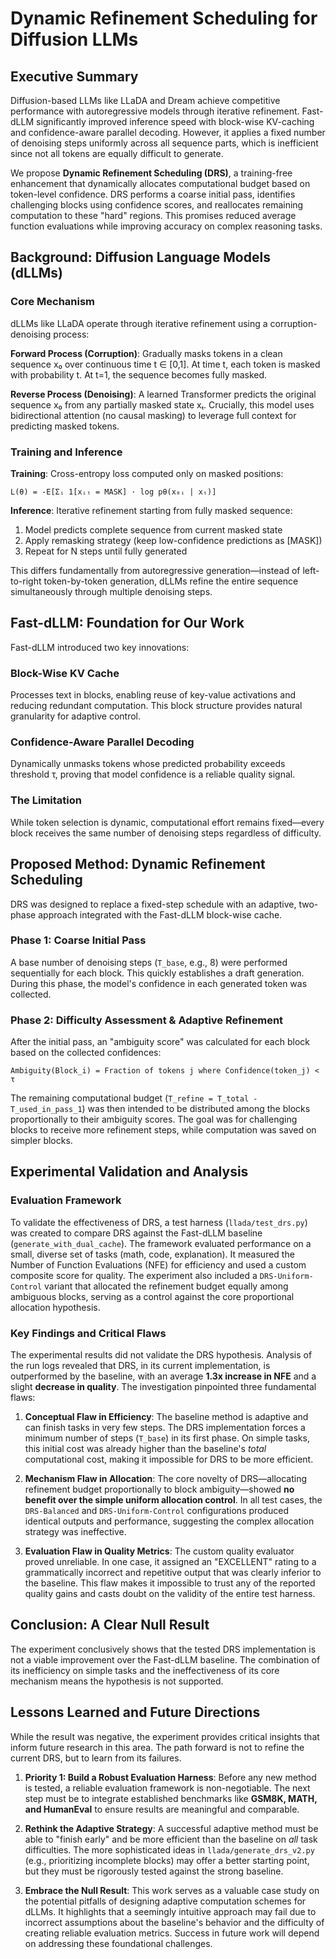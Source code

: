 # Dynamic Refinement Scheduling for Diffusion LLMs

## Executive Summary

Diffusion-based LLMs like LLaDA and Dream achieve competitive performance with autoregressive models through iterative refinement. Fast-dLLM significantly improved inference speed with block-wise KV-caching and confidence-aware parallel decoding. However, it applies a fixed number of denoising steps uniformly across all sequence parts, which is inefficient since not all tokens are equally difficult to generate.

We propose **Dynamic Refinement Scheduling (DRS)**, a training-free enhancement that dynamically allocates computational budget based on token-level confidence. DRS performs a coarse initial pass, identifies challenging blocks using confidence scores, and reallocates remaining computation to these "hard" regions. This promises reduced average function evaluations while improving accuracy on complex reasoning tasks.

## Background: Diffusion Language Models (dLLMs)

### Core Mechanism

dLLMs like LLaDA operate through iterative refinement using a corruption-denoising process:

**Forward Process (Corruption)**: Gradually masks tokens in a clean sequence x₀ over continuous time t ∈ [0,1]. At time t, each token is masked with probability t. At t=1, the sequence becomes fully masked.

**Reverse Process (Denoising)**: A learned Transformer predicts the original sequence x₀ from any partially masked state xₜ. Crucially, this model uses bidirectional attention (no causal masking) to leverage full context for predicting masked tokens.

### Training and Inference

**Training**: Cross-entropy loss computed only on masked positions:
```
L(θ) = -E[Σᵢ 1[xᵢₜ = MASK] · log pθ(x₀ᵢ | xₜ)]
```

**Inference**: Iterative refinement starting from fully masked sequence:
1. Model predicts complete sequence from current masked state
2. Apply remasking strategy (keep low-confidence predictions as [MASK])
3. Repeat for N steps until fully generated

This differs fundamentally from autoregressive generation—instead of left-to-right token-by-token generation, dLLMs refine the entire sequence simultaneously through multiple denoising steps.

## Fast-dLLM: Foundation for Our Work

Fast-dLLM introduced two key innovations:

### Block-Wise KV Cache
Processes text in blocks, enabling reuse of key-value activations and reducing redundant computation. This block structure provides natural granularity for adaptive control.

### Confidence-Aware Parallel Decoding
Dynamically unmasks tokens whose predicted probability exceeds threshold τ, proving that model confidence is a reliable quality signal.

### The Limitation
While token selection is dynamic, computational effort remains fixed—every block receives the same number of denoising steps regardless of difficulty.

## Proposed Method: Dynamic Refinement Scheduling

DRS was designed to replace a fixed-step schedule with an adaptive, two-phase approach integrated with the Fast-dLLM block-wise cache.

### Phase 1: Coarse Initial Pass
A base number of denoising steps (`T_base`, e.g., 8) were performed sequentially for each block. This quickly establishes a draft generation. During this phase, the model's confidence in each generated token was collected.

### Phase 2: Difficulty Assessment & Adaptive Refinement
After the initial pass, an "ambiguity score" was calculated for each block based on the collected confidences:
```
Ambiguity(Block_i) = Fraction of tokens j where Confidence(token_j) < τ
```
The remaining computational budget (`T_refine = T_total - T_used_in_pass_1`) was then intended to be distributed among the blocks proportionally to their ambiguity scores. The goal was for challenging blocks to receive more refinement steps, while computation was saved on simpler blocks.

## Experimental Validation and Analysis

### Evaluation Framework
To validate the effectiveness of DRS, a test harness (`llada/test_drs.py`) was created to compare DRS against the Fast-dLLM baseline (`generate_with_dual_cache`). The framework evaluated performance on a small, diverse set of tasks (math, code, explanation). It measured the Number of Function Evaluations (NFE) for efficiency and used a custom composite score for quality. The experiment also included a `DRS-Uniform-Control` variant that allocated the refinement budget equally among ambiguous blocks, serving as a control against the core proportional allocation hypothesis.

### Key Findings and Critical Flaws
The experimental results did not validate the DRS hypothesis. Analysis of the run logs revealed that DRS, in its current implementation, is outperformed by the baseline, with an average **1.3x increase in NFE** and a slight **decrease in quality**. The investigation pinpointed three fundamental flaws:

1.  **Conceptual Flaw in Efficiency**: The baseline method is adaptive and can finish tasks in very few steps. The DRS implementation forces a minimum number of steps (`T_base`) in its first phase. On simple tasks, this initial cost was already higher than the baseline's *total* computational cost, making it impossible for DRS to be more efficient.

2.  **Mechanism Flaw in Allocation**: The core novelty of DRS—allocating refinement budget proportionally to block ambiguity—showed **no benefit over the simple uniform allocation control**. In all test cases, the `DRS-Balanced` and `DRS-Uniform-Control` configurations produced identical outputs and performance, suggesting the complex allocation strategy was ineffective.

3.  **Evaluation Flaw in Quality Metrics**: The custom quality evaluator proved unreliable. In one case, it assigned an "EXCELLENT" rating to a grammatically incorrect and repetitive output that was clearly inferior to the baseline. This flaw makes it impossible to trust any of the reported quality gains and casts doubt on the validity of the entire test harness.

## Conclusion: A Clear Null Result
The experiment conclusively shows that the tested DRS implementation is not a viable improvement over the Fast-dLLM baseline. The combination of its inefficiency on simple tasks and the ineffectiveness of its core mechanism means the hypothesis is not supported.

## Lessons Learned and Future Directions
While the result was negative, the experiment provides critical insights that inform future research in this area. The path forward is not to refine the current DRS, but to learn from its failures.

1.  **Priority 1: Build a Robust Evaluation Harness**: Before any new method is tested, a reliable evaluation framework is non-negotiable. The next step must be to integrate established benchmarks like **GSM8K, MATH, and HumanEval** to ensure results are meaningful and comparable.

2.  **Rethink the Adaptive Strategy**: A successful adaptive method must be able to "finish early" and be more efficient than the baseline on *all* task difficulties. The more sophisticated ideas in `llada/generate_drs_v2.py` (e.g., prioritizing incomplete blocks) may offer a better starting point, but they must be rigorously tested against the strong baseline.

3.  **Embrace the Null Result**: This work serves as a valuable case study on the potential pitfalls of designing adaptive computation schemes for dLLMs. It highlights that a seemingly intuitive approach may fail due to incorrect assumptions about the baseline's behavior and the difficulty of creating reliable evaluation metrics. Success in future work will depend on addressing these foundational challenges.
